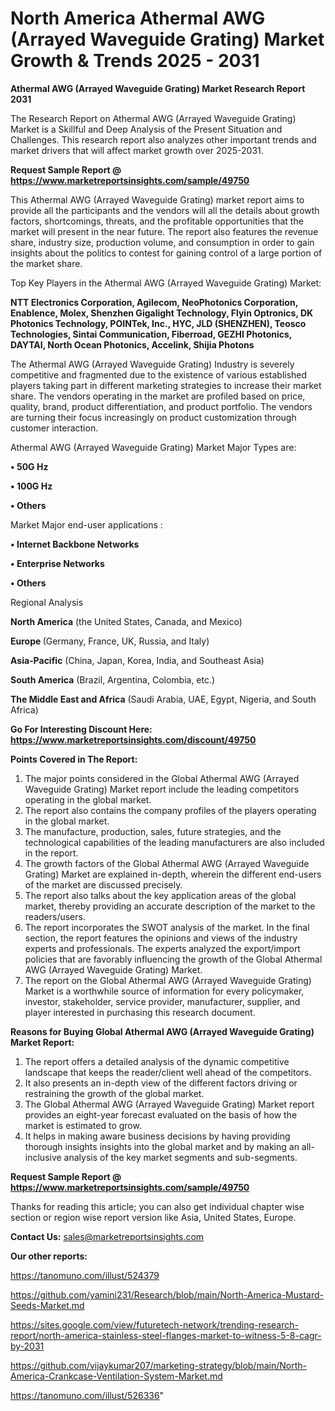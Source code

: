 # North America Athermal AWG (Arrayed Waveguide Grating) Market Growth & Trends 2025 - 2031

<strong>Athermal AWG (Arrayed Waveguide Grating) Market Research Report 2031</strong>

The Research Report on Athermal AWG (Arrayed Waveguide Grating) Market is a Skillful and Deep Analysis of the Present Situation and Challenges. This research report also analyzes other important trends and market drivers that will affect market growth over 2025-2031.

<strong>Request Sample Report @ <a href=https://www.marketreportsinsights.com/sample/49750>https://www.marketreportsinsights.com/sample/49750</a></strong>

This Athermal AWG (Arrayed Waveguide Grating) market report aims to provide all the participants and the vendors will all the details about growth factors, shortcomings, threats, and the profitable opportunities that the market will present in the near future. The report also features the revenue share, industry size, production volume, and consumption in order to gain insights about the politics to contest for gaining control of a large portion of the market share.

Top Key Players in the Athermal AWG (Arrayed Waveguide Grating) Market:

<strong>NTT Electronics Corporation, Agilecom, NeoPhotonics Corporation, Enablence, Molex, Shenzhen Gigalight Technology, Flyin Optronics, DK Photonics Technology, POINTek, Inc., HYC, JLD (SHENZHEN), Teosco Technologies, Sintai Communication, Fiberroad, GEZHI Photonics, DAYTAI, North Ocean Photonics, Accelink, Shijia Photons</strong>

The Athermal AWG (Arrayed Waveguide Grating) Industry is severely competitive and fragmented due to the existence of various established players taking part in different marketing strategies to increase their market share. The vendors operating in the market are profiled based on price, quality, brand, product differentiation, and product portfolio. The vendors are turning their focus increasingly on product customization through customer interaction.

Athermal AWG (Arrayed Waveguide Grating) Market Major Types are:

<strong>•  50G Hz

•  100G Hz

•  Others</strong>

Market Major end-user applications :

<strong>•  Internet Backbone Networks

•  Enterprise Networks

•  Others</strong>

Regional Analysis

</u><strong><b>North America</b></strong> (the United States, Canada, and Mexico)

<strong><b>Europe </b></strong>(Germany, France, UK, Russia, and Italy)

<strong><b>Asia-Pacific</b></strong> (China, Japan, Korea, India, and Southeast Asia)

<strong><b>South America</b></strong> (Brazil, Argentina, Colombia, etc.)

<strong><b>The Middle East and Africa</b></strong> (Saudi Arabia, UAE, Egypt, Nigeria, and South Africa)

<strong>Go For Interesting Discount Here: <a href=https://www.marketreportsinsights.com/discount/49750>https://www.marketreportsinsights.com/discount/49750</a></strong>

<strong>Points Covered in The Report:</strong>
<ol>
  <li>The major points considered in the Global Athermal AWG (Arrayed Waveguide Grating) Market report include the leading competitors operating in the global market.</li>
  <li>The report also contains the company profiles of the players operating in the global market.</li>
  <li>The manufacture, production, sales, future strategies, and the technological capabilities of the leading manufacturers are also included in the report.</li>
  <li>The growth factors of the Global Athermal AWG (Arrayed Waveguide Grating) Market are explained in-depth, wherein the different end-users of the market are discussed precisely.</li>
  <li>The report also talks about the key application areas of the global market, thereby providing an accurate description of the market to the readers/users.</li>
  <li>The report incorporates the SWOT analysis of the market. In the final section, the report features the opinions and views of the industry experts and professionals. The experts analyzed the export/import policies that are favorably influencing the growth of the Global Athermal AWG (Arrayed Waveguide Grating) Market.</li>
  <li>The report on the Global Athermal AWG (Arrayed Waveguide Grating) Market is a worthwhile source of information for every policymaker, investor, stakeholder, service provider, manufacturer, supplier, and player interested in purchasing this research document.</li>
</ol>
<strong>Reasons for Buying Global Athermal AWG (Arrayed Waveguide Grating) Market Report:</strong>

<ol>
  <li>The report offers a detailed analysis of the dynamic competitive landscape that keeps the reader/client well ahead of the competitors.</li>
  <li>It also presents an in-depth view of the different factors driving or restraining the growth of the global market.</li>
  <li>The Global Athermal AWG (Arrayed Waveguide Grating) Market report provides an eight-year forecast evaluated on the basis of how the market is estimated to grow.</li>
  <li>It helps in making aware business decisions by having providing thorough insights insights into the global market and by making an all-inclusive analysis of the key market segments and sub-segments.</li>
</ol>
<strong>Request Sample Report @ <a href=https://www.marketreportsinsights.com/sample/49750>https://www.marketreportsinsights.com/sample/49750</a></strong>


Thanks for reading this article; you can also get individual chapter wise section or region wise report version like Asia, United States, Europe.

<strong>Contact Us:</strong>
sales@marketreportsinsights.com

<strong>Our other reports:</strong>

<a href=https://tanomuno.com/illust/524379>https://tanomuno.com/illust/524379</a>

<a href=https://github.com/yamini231/Research/blob/main/North-America-Mustard-Seeds-Market.md>https://github.com/yamini231/Research/blob/main/North-America-Mustard-Seeds-Market.md</a>

<a href=https://sites.google.com/view/futuretech-network/trending-research-report/north-america-stainless-steel-flanges-market-to-witness-5-8-cagr-by-2031>https://sites.google.com/view/futuretech-network/trending-research-report/north-america-stainless-steel-flanges-market-to-witness-5-8-cagr-by-2031</a>

<a href=https://github.com/vijaykumar207/marketing-strategy/blob/main/North-America-Crankcase-Ventilation-System-Market.md>https://github.com/vijaykumar207/marketing-strategy/blob/main/North-America-Crankcase-Ventilation-System-Market.md</a>

<a href=https://tanomuno.com/illust/526336>https://tanomuno.com/illust/526336</a>"
